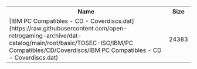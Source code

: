 <table>
<tr><th>Name</th><th>Size</th></tr>
<tr><td>[IBM PC Compatibles - CD - Coverdiscs.dat](https://raw.githubusercontent.com/open-retrogaming-archive/dat-catalog/main/root/basic/TOSEC-ISO/IBM/PC Compatibles/CD/Coverdiscs/IBM PC Compatibles - CD - Coverdiscs.dat)</td><td>24383</td></tr>
</table>
